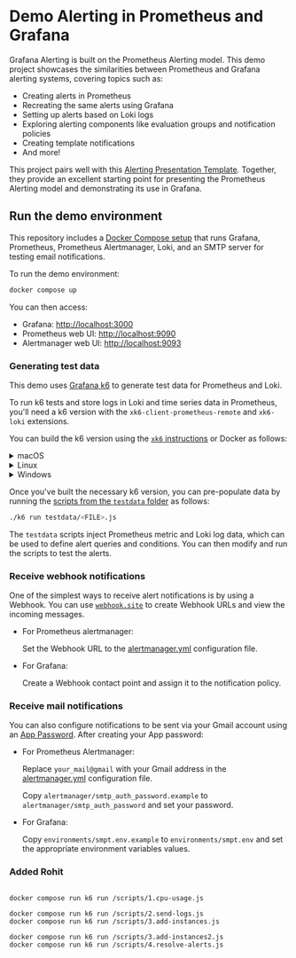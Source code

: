 # Demo Alerting in Prometheus and Grafana 

Grafana Alerting is built on the Prometheus Alerting model. This demo project showcases the similarities between Prometheus and Grafana alerting systems, covering topics such as:

- Creating alerts in Prometheus
- Recreating the same alerts using Grafana
- Setting up alerts based on Loki logs
- Exploring alerting components like evaluation groups and notification policies
- Creating template notifications
- And more!

This project pairs well with this [Alerting Presentation Template](https://docs.google.com/presentation/d/1XvJnBlNnXUjiS409ABN4NxNkFZoYDmoRKKoJqsvln-g/edit?usp=sharing). Together, they provide an excellent starting point for presenting the Prometheus Alerting model and demonstrating its use in Grafana.

## Run the demo environment

This repository includes a [Docker Compose setup](./docker-compose.yaml) that runs Grafana, Prometheus, Prometheus Alertmanager, Loki, and an SMTP server for testing email notifications.

To run the demo environment:

```bash
docker compose up
```

You can then access:
- Grafana: [http://localhost:3000](http://localhost:3000/)
- Prometheus web UI: [http://localhost:9090](http://localhost:9090/)
- Alertmanager web UI: [http://localhost:9093](http://localhost:9093/)

### Generating test data

This demo uses [Grafana k6](https://grafana.com/docs/k6) to generate test data for Prometheus and Loki.

To run k6 tests and store logs in Loki and time series data in Prometheus, you'll need a k6 version with the `xk6-client-prometheus-remote` and `xk6-loki` extensions.

You can build the k6 version using the [`xk6` instructions](https://grafana.com/docs/k6/latest/extensions/build-k6-binary-using-go/) or Docker as follows:

<details>
  <summary>macOS</summary>

  ```bash
  docker run --rm -it -e GOOS=darwin -u "$(id -u):$(id -g)" -v "${PWD}:/xk6" \
    grafana/xk6 build v0.55.0 \
    --with github.com/grafana/xk6-client-prometheus-remote@v0.3.2 \
    --with github.com/grafana/xk6-loki@v1.0.0
  ```
</details>

<details>
  <summary>Linux</summary>

  ```bash
  docker run --rm -it -u "$(id -u):$(id -g)" -v "${PWD}:/xk6" \
    grafana/xk6 build v0.55.0 \
    --with github.com/grafana/xk6-client-prometheus-remote@v0.3.2 \
    --with github.com/grafana/xk6-loki@v1.0.0
  ```
</details>

<details>
  <summary>Windows</summary>

  ```bash
docker run --rm -it -e GOOS=windows -u "$(id -u):$(id -g)" -v "${PWD}:/xk6" `
  grafana/xk6 build v0.55.0 --output k6.exe `
  --with github.com/grafana/xk6-client-prometheus-remote@v0.3.2 `
  --with github.com/grafana/xk6-loki@v1.0.0
```

</details>


Once you've built the necessary k6 version, you can pre-populate data by running the [scripts from the `testdata` folder](./testdata/) as follows:

```bash
./k6 run testdata/<FILE>.js
```

The `testdata` scripts inject Prometheus metric and Loki log data, which can be used to define alert queries and conditions. You can then modify and run the scripts to test the alerts.


### Receive webhook notifications

One of the simplest ways to receive alert notifications is by using a Webhook.  You can use [`webhook.site`](https://webhook.site/) to create Webhook URLs and view the incoming messages.

- For Prometheus alertmanager: 
  
  Set the Webhook URL to the [alertmanager.yml](./alertmanager/alertmanager.yml) configuration file.

- For Grafana:
  
  Create a Webhook contact point and assign it to the notification policy.

### Receive mail notifications

You can also configure notifications to be sent via your Gmail account using an [App Password](https://support.google.com/accounts/answer/185833?hl=en). After creating your App password:

- For Prometheus Alertmanager:

  Replace `your_mail@gmail` with your Gmail address in the [alertmanager.yml](./alertmanager/alertmanager.yml) configuration file.

  Copy `alertmanager/smtp_auth_password.example` to `alertmanager/smtp_auth_password` and set your password.

- For Grafana:

  Copy `environments/smpt.env.example` to `environments/smpt.env` and set the appropriate environment variables values.


### Added Rohit

```

docker compose run k6 run /scripts/1.cpu-usage.js

docker compose run k6 run /scripts/2.send-logs.js
docker compose run k6 run /scripts/3.add-instances.js

docker compose run k6 run /scripts/3.add-instances2.js
docker compose run k6 run /scripts/4.resolve-alerts.js
```